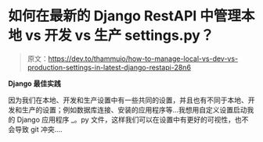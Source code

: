 # 如何在最新的 Django RestAPI 中管理本地 vs 开发 vs 生产 settings.py？

> 原文：<https://dev.to/thammuio/how-to-manage-local-vs-dev-vs-production-settings-in-latest-django-restapi-28n6>

**Django 最佳实践**

因为我们在本地、开发和生产设置中有一些共同的设置，并且也有不同于本地、开发和生产的设置；例如数据库连接、安装的应用程序等...我想用自定义设置启动我的 Django 应用程序 _。py 文件，这样我们可以在设置中有更好的可视性，也不会导致 git 冲突....